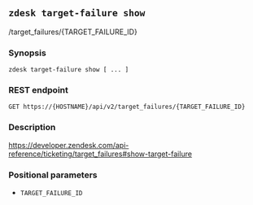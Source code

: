 ## `zdesk target-failure show`

/target_failures/{TARGET_FAILURE_ID}

### Synopsis

    zdesk target-failure show [ ... ]

### REST endpoint

    GET https://{HOSTNAME}/api/v2/target_failures/{TARGET_FAILURE_ID}

### Description

https://developer.zendesk.com/api-reference/ticketing/target_failures#show-target-failure

### Positional parameters

* `TARGET_FAILURE_ID`

